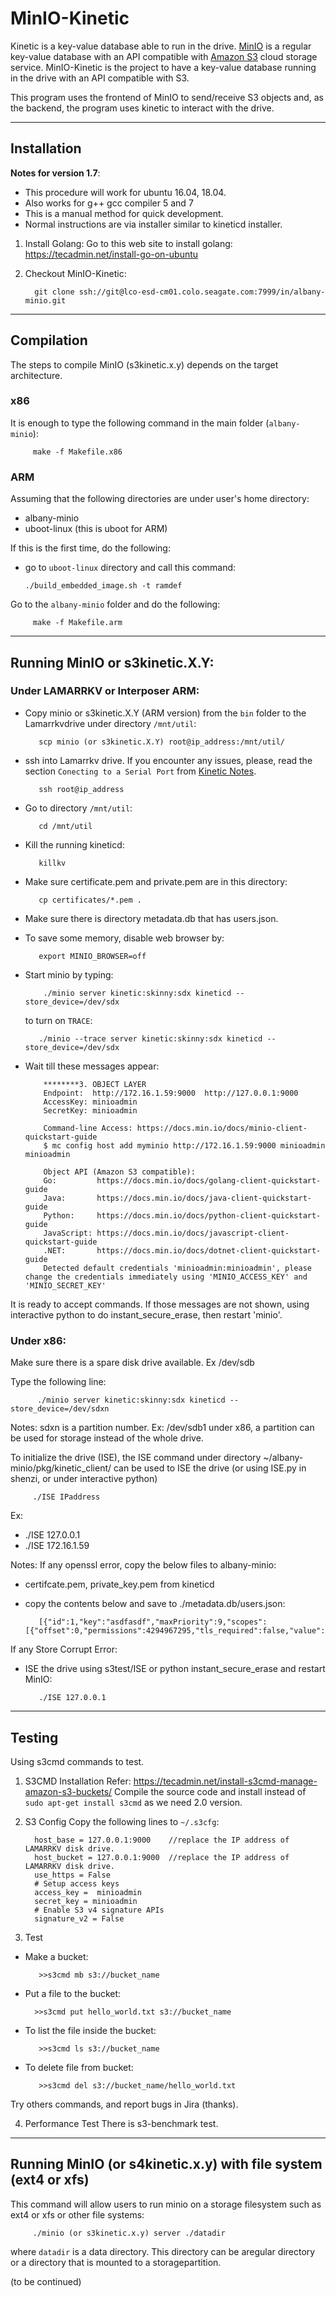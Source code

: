 # MinIO-Kinetic

Kinetic is a key-value database able to run in the drive. [MinIO](https://github.com/minio/minio) is a regular key-value database with an API compatible with [Amazon S3](https://aws.amazon.com/s3/) cloud storage service. MinIO-Kinetic is the project to have a key-value database running in the drive with an API compatible with S3.

This program uses the frontend of MinIO to send/receive S3 objects and, as the backend, the program uses kinetic to interact with the drive.

---

## Installation

**Notes for version 1.7**: 
- This procedure will work for ubuntu 16.04, 18.04.
- Also works for g++ gcc compiler 5 and 7
- This is a manual method for quick development.
- Normal instructions are via installer similar to kineticd installer.

1. Install Golang: 
   Go to this web site to install golang:
      https://tecadmin.net/install-go-on-ubuntu

2. Checkout MinIO-Kinetic: 

         git clone ssh://git@lco-esd-cm01.colo.seagate.com:7999/in/albany-minio.git

---

## Compilation

The steps to compile MinIO (s3kinetic.x.y) depends on the target architecture. 

### x86
It is enough to type the following command in the main folder (`albany-minio`):

         make -f Makefile.x86

### ARM
Assuming that the following directories are under user's home directory:
   - albany-minio
   - uboot-linux (this is uboot for ARM)

If this is the first time, do the following:
   - go to `uboot-linux` directory and call this command:

         ./build_embedded_image.sh -t ramdef

Go to the `albany-minio` folder and do the following:

         make -f Makefile.arm

---

## Running MinIO or s3kinetic.X.Y:

### Under LAMARRKV or Interposer ARM:

- Copy minio or s3kinetic.X.Y (ARM version) from the `bin` folder to the Lamarrkvdrive under directory `/mnt/util`:

         scp minio (or s3kinetic.X.Y) root@ip_address:/mnt/util/

- ssh into Lamarrkv drive. If you encounter any issues, please, read the section `Conecting to a Serial Port` from [Kinetic Notes](https://seagatetechnology.sharepoint.com/:b:/r/sites/gteamdrv2/kinetic/Shared%20Documents/HowTo/KineticInteractions_Includes_stepsforfw_update_locationof_slod.pdf?csf=1&web=1&e=T6QNhx). 

         ssh root@ip_address

- Go to directory `/mnt/util`:

         cd /mnt/util

- Kill the running kineticd:

         killkv

- Make sure certificate.pem and private.pem are in this directory:

         cp certificates/*.pem .

- Make sure there is directory metadata.db that has users.json.
- To save some memory, disable web browser by:

         export MINIO_BROWSER=off

- Start minio by typing:

          ./minio server kinetic:skinny:sdx kineticd --store_device=/dev/sdx

   to turn on  `TRACE`:

         ./minio --trace server kinetic:skinny:sdx kineticd --store_device=/dev/sdx

- Wait till these messages appear:

          ********3. OBJECT LAYER
          Endpoint:  http://172.16.1.59:9000  http://127.0.0.1:9000      
          AccessKey: minioadmin 
          SecretKey: minioadmin 

          Command-line Access: https://docs.min.io/docs/minio-client-quickstart-guide
          $ mc config host add myminio http://172.16.1.59:9000 minioadmin minioadmin

          Object API (Amazon S3 compatible):
          Go:         https://docs.min.io/docs/golang-client-quickstart-guide
          Java:       https://docs.min.io/docs/java-client-quickstart-guide
          Python:     https://docs.min.io/docs/python-client-quickstart-guide
          JavaScript: https://docs.min.io/docs/javascript-client-quickstart-guide
          .NET:       https://docs.min.io/docs/dotnet-client-quickstart-guide
          Detected default credentials 'minioadmin:minioadmin', please change the credentials immediately using 'MINIO_ACCESS_KEY' and 'MINIO_SECRET_KEY'

It is ready to accept commands.
If those messages are not shown, using interactive python to do instant_secure_erase, then restart 'minio'.
            
### Under x86:
Make sure there is a spare disk drive available. Ex /dev/sdb

Type the following line:

          ./minio server kinetic:skinny:sdx kineticd --store_device=/dev/sdxn

Notes: sdxn is a partition number. Ex: /dev/sdb1 
under x86, a partition can be used for storage instead of the whole drive.            

To initialize the drive (ISE), the ISE command under directory ~/albany-minio/pkg/kinetic_client/ can be used to ISE the drive (or using ISE.py in shenzi, or under interactive python)

         ./ISE IPaddress 

 Ex: 
* ./ISE 127.0.0.1    
* ./ISE 172.16.1.59

Notes:
If any openssl error, copy the below files to albany-minio:
* certifcate.pem, private_key.pem from kineticd
* copy the contents below and save to ./metadata.db/users.json:

         [{"id":1,"key":"asdfasdf","maxPriority":9,"scopes":[{"offset":0,"permissions":4294967295,"tls_required":false,"value":""}]}]

If any Store Corrupt Error:
* ISE the drive using s3test/ISE or python instant_secure_erase and restart MinIO:

         ./ISE 127.0.0.1

---

## Testing

Using s3cmd commands to test.
1. S3CMD Installation
   Refer: https://tecadmin.net/install-s3cmd-manage-amazon-s3-buckets/
   Compile the source code and install instead of `sudo apt-get install s3cmd` as we need 2.0 version.
2. S3 Config
   Copy the following lines to `~/.s3cfg`:

         host_base = 127.0.0.1:9000    //replace the IP address of LAMARRKV disk drive.
         host_bucket = 127.0.0.1:9000  //replace the IP address of LAMARRKV disk drive.
         use_https = False
         # Setup access keys
         access_key =  minioadmin
         secret_key = minioadmin
         # Enable S3 v4 signature APIs
         signature_v2 = False

3. Test
* Make a bucket:

         >>s3cmd mb s3://bucket_name

* Put a file to the bucket:

        >>s3cmd put hello_world.txt s3://bucket_name

* To list the file inside the bucket:

         >>s3cmd ls s3://bucket_name

* To delete file from bucket:

         >>s3cmd del s3://bucket_name/hello_world.txt

Try others commands, and report bugs in Jira (thanks).

4. Performance Test
There is s3-benchmark test.

---

## Running MinIO (or s4kinetic.x.y) with file system (ext4 or xfs)

This command will allow users to run minio on a storage filesystem such as ext4 or xfs or other file systems:

         ./minio (or s3kinetic.x.y) server ./datadir

where `datadir` is a data directory. This directory can be aregular directory or a directory that is mounted to a storagepartition.


(to be continued)






